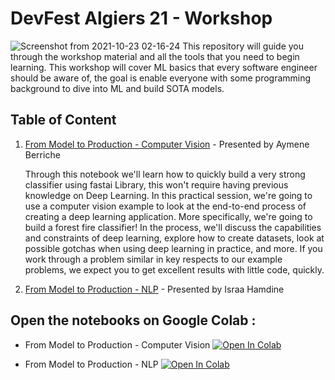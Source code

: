 # DevFest Algiers 21 - Workshop
![Screenshot from 2021-10-23 02-16-24](https://user-images.githubusercontent.com/59454072/142341345-3b7b9ccc-8f4d-4016-b229-9020e120f819.png)
This repository will guide you through the workshop material and all the tools that you need to begin learning. This workshop will cover ML basics that every software engineer should be aware of, the goal is enable everyone with some programming background to dive into ML and build SOTA models.


## Table of Content 

1.  [From Model to Production - Computer Vision](https://github.com/Aymen311/DevFest21_DL_WORKSHOP/blob/main/From_Model_to_Production_Computer_Vision.ipynb) - Presented by Aymene Berriche

      Through this notebook we'll learn how to quickly build a very strong classifier using fastai Library, this won't require having previous knowledge on Deep Learning.
      In this practical session, we're going to use a computer vision example to look at the end-to-end process of creating a deep learning application. More specifically, we're going to build a forest fire classifier! In the process, we'll discuss the capabilities and constraints of deep learning, explore how to create datasets, look at possible gotchas when using deep learning in practice, and more. If you work through a problem similar in key respects to our example problems, we expect you to get excellent results with little code, quickly.
      
3. [From Model to Production - NLP]() - Presented by Israa Hamdine

## Open the notebooks on Google Colab : 

  - From Model to Production - Computer Vision <a href="https://colab.research.google.com/github/Aymen311/WTM_WORKSHOP_DEEPLEARNING/blob/main/Python%20Basics/Python%20Basics%20with%20Numpy.ipynb#scrollTo=vfFBizVK6gta"><img src="https://colab.research.google.com/assets/colab-badge.svg" alt="Open In Colab"/></a> 

- From Model to Production - NLP  <a href="https://colab.research.google.com/github/Aymen311/WTM_WORKSHOP_DEEPLEARNING/blob/main/Logistic-Regression-with-a-Neural-Network-mindset/Implementing%20Logistic%20Regression%20with%20a%20Neural%20Network%20mindset.ipynb"> 
  <img src="https://colab.research.google.com/assets/colab-badge.svg" alt="Open In Colab"/>
</a> 


